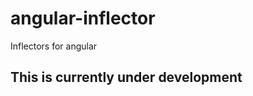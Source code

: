 angular-inflector
================

Inflectors for angular

## This is currently under development

